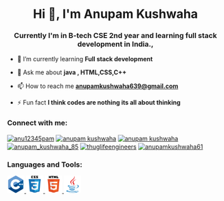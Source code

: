 <h1 align="center">Hi 👋, I'm Anupam Kushwaha</h1>
<h3 align="center">Currently I'm in B-tech CSE 2nd year and learning full stack development in India.,</h3>

- 🌱 I’m currently learning **Full stack development**

- 💬 Ask me about **java , HTML,CSS,C++**

- 📫 How to reach me **anupamkushwaha639@gmail.com**

- ⚡ Fun fact **I think codes are nothing its all about thinking**

<h3 align="left">Connect with me:</h3>
<p align="left">
<a href="https://twitter.com/anu12345pam" target="blank"><img align="center" src="https://raw.githubusercontent.com/rahuldkjain/github-profile-readme-generator/master/src/images/icons/Social/twitter.svg" alt="anu12345pam" height="30" width="40" /></a>
<a href="https://linkedin.com/in/anupam kushwaha" target="blank"><img align="center" src="https://raw.githubusercontent.com/rahuldkjain/github-profile-readme-generator/master/src/images/icons/Social/linked-in-alt.svg" alt="anupam kushwaha" height="30" width="40" /></a>
<a href="https://fb.com/anupam kushwaha" target="blank"><img align="center" src="https://raw.githubusercontent.com/rahuldkjain/github-profile-readme-generator/master/src/images/icons/Social/facebook.svg" alt="anupam kushwaha" height="30" width="40" /></a>
<a href="https://instagram.com/anupam_kushwaha_85" target="blank"><img align="center" src="https://raw.githubusercontent.com/rahuldkjain/github-profile-readme-generator/master/src/images/icons/Social/instagram.svg" alt="anupam_kushwaha_85" height="30" width="40" /></a>
<a href="https://www.youtube.com/c/thuglifeengineers" target="blank"><img align="center" src="https://raw.githubusercontent.com/rahuldkjain/github-profile-readme-generator/master/src/images/icons/Social/youtube.svg" alt="thuglifeengineers" height="30" width="40" /></a>
<a href="https://www.hackerrank.com/anupamkushwaha61" target="blank"><img align="center" src="https://raw.githubusercontent.com/rahuldkjain/github-profile-readme-generator/master/src/images/icons/Social/hackerrank.svg" alt="anupamkushwaha61" height="30" width="40" /></a>
</p>

<h3 align="left">Languages and Tools:</h3>
<p align="left"> <a href="https://www.w3schools.com/cpp/" target="_blank" rel="noreferrer"> <img src="https://raw.githubusercontent.com/devicons/devicon/master/icons/cplusplus/cplusplus-original.svg" alt="cplusplus" width="40" height="40"/> </a> <a href="https://www.w3schools.com/css/" target="_blank" rel="noreferrer"> <img src="https://raw.githubusercontent.com/devicons/devicon/master/icons/css3/css3-original-wordmark.svg" alt="css3" width="40" height="40"/> </a> <a href="https://www.w3.org/html/" target="_blank" rel="noreferrer"> <img src="https://raw.githubusercontent.com/devicons/devicon/master/icons/html5/html5-original-wordmark.svg" alt="html5" width="40" height="40"/> </a> <a href="https://www.java.com" target="_blank" rel="noreferrer"> <img src="https://raw.githubusercontent.com/devicons/devicon/master/icons/java/java-original.svg" alt="java" width="40" height="40"/> </a> </p>


<!---
anupamkushwaha85/anupamkushwaha85 is a ✨ special ✨ repository because its `README.md` (this file) appears on your GitHub profile.
You can click the Preview link to take a look at your changes.
--->
